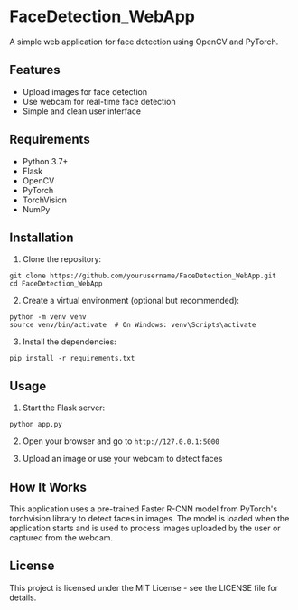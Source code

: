 # FaceDetection_WebApp
A simple web application for face detection using OpenCV and PyTorch.

## Features
- Upload images for face detection
- Use webcam for real-time face detection
- Simple and clean user interface

## Requirements
- Python 3.7+
- Flask
- OpenCV
- PyTorch
- TorchVision
- NumPy

## Installation

1. Clone the repository:
```
git clone https://github.com/yourusername/FaceDetection_WebApp.git
cd FaceDetection_WebApp
```

2. Create a virtual environment (optional but recommended):
```
python -m venv venv
source venv/bin/activate  # On Windows: venv\Scripts\activate
```

3. Install the dependencies:
```
pip install -r requirements.txt
```

## Usage

1. Start the Flask server:
```
python app.py
```

2. Open your browser and go to `http://127.0.0.1:5000`

3. Upload an image or use your webcam to detect faces

## How It Works

This application uses a pre-trained Faster R-CNN model from PyTorch's torchvision library to detect faces in images. The model is loaded when the application starts and is used to process images uploaded by the user or captured from the webcam.

## License

This project is licensed under the MIT License - see the LICENSE file for details.
